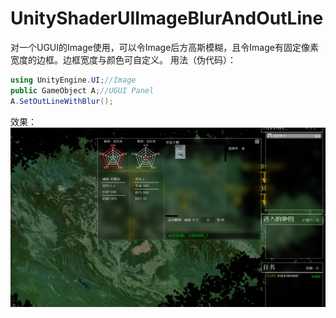 # UnityShaderUIImageBlurAndOutLine
对一个UGUI的Image使用，可以令Image后方高斯模糊，且令Image有固定像素宽度的边框。边框宽度与颜色可自定义。
用法（伪代码）：
``` C#
using UnityEngine.UI;//Image
public GameObject A;//UGUI Panel
A.SetOutLineWithBlur();
```
效果：
![image](https://github.com/AX0201/UnityShaderUIImageBlurAndOutLine/blob/main/01.PNG)